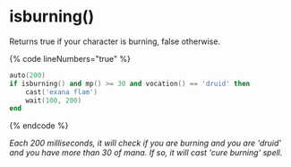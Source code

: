 # isburning()

Returns true if your character is burning, false otherwise.

{% code lineNumbers="true" %}
```lua
auto(200)
if isburning() and mp() >= 30 and vocation() == 'druid' then
    cast('exana flam')
    wait(100, 200)
end
```
{% endcode %}

_Each 200 milliseconds, it will check if you are burning and you are 'druid' and you have more than 30 of mana. If so, it will cast 'cure burning' spell._